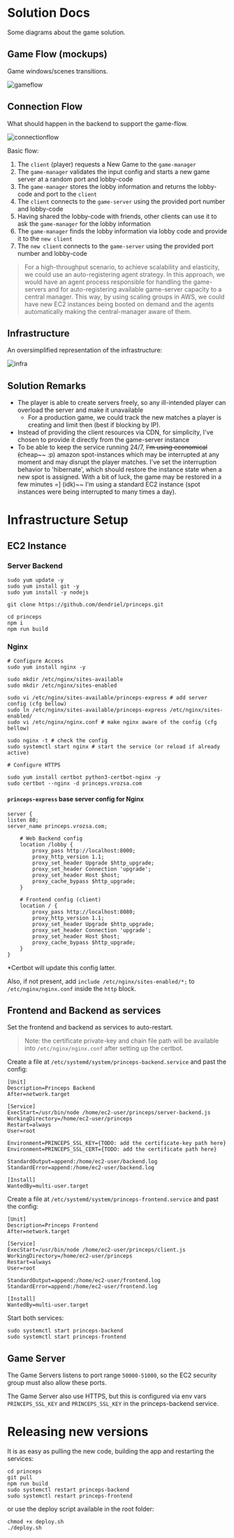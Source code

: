 # Solution Docs

Some diagrams about the game solution.

## Game Flow (mockups)

Game windows/scenes transitions.

![gameflow](game-flow.png "Game Flow")

## Connection Flow

What should happen in the backend to support the game-flow.

![connectionflow](connection-flow.png "Connection Flow")

Basic flow:
1. The `client` (player) requests a New Game to the `game-manager`
2. The `game-manager` validates the input config and starts a new game server at a random port and lobby-code
3. The `game-manager` stores the lobby information and returns the lobby-code and port to the `client`
4. The `client` connects to the `game-server` using the provided port number and lobby-code
5. Having shared the lobby-code with friends, other clients can use it to ask the `game-manager` for the lobby information
6. The `game-manager` finds the lobby information via lobby code and provide it to the `new client`
7. The `new client` connects to the `game-server` using the provided port number and lobby-code

> For a high-throughput scenario, to achieve scalability and elasticity, we could use an auto-registering agent strategy. In this approach, we would have an agent process responsible for handling the game-servers and for auto-registering available game-server capacity to a central manager. This way, by using scaling groups in AWS, we could have new EC2 instances being booted on demand and the agents automatically making the central-manager aware of them.

## Infrastructure

An oversimplified representation of the infrastructure:

![infra](infra.png "Infrastructure")


## Solution Remarks

- The player is able to create servers freely, so any ill-intended player can overload the server and make it unavailable
  - For a production game, we could track the new matches a player is creating and limit then (best if blocking by IP).
- Instead of providing the client resources via CDN, for simplicity, I've chosen to provide it directly from the
game-server instance
- To be able to keep the service running 24/7, ~~I'm using economical (~~cheap~~ :p) amazon spot-instances which may be
interrupted at any moment and may disrupt the player matches. I've set the interruption behavior to 'hibernate', which
should restore the instance state when a new spot is assigned. With a bit of luck, the game may be restored in a few 
minutes =] (idk)~~ I'm using a standard EC2 instance (spot instances were being interrupted to many times a day).


# Infrastructure Setup


## EC2 Instance

### Server Backend

```shell
sudo yum update -y
sudo yum install git -y
sudo yum install -y nodejs

git clone https://github.com/dendriel/princeps.git

cd princeps
npm i
npm run build
```

### Nginx

```shell
# Configure Access
sudo yum install nginx -y

sudo mkdir /etc/nginx/sites-available
sudo mkdir /etc/nginx/sites-enabled

sudo vi /etc/nginx/sites-available/princeps-express # add server config (cfg bellow)
sudo ln /etc/nginx/sites-available/princeps-express /etc/nginx/sites-enabled/
sudo vi /etc/nginx/nginx.conf # make nginx aware of the config (cfg bellow)

sudo nginx -t # check the config
sudo systemctl start nginx # start the service (or reload if already active)

# Configure HTTPS

sudo yum install certbot python3-certbot-nginx -y
sudo certbot --nginx -d princeps.vrozsa.com
```

#### `princeps-express` base server config for Nginx
```
server {
listen 80;
server_name princeps.vrozsa.com;

    # Web Backend config
    location /lobby {
        proxy_pass http://localhost:8000;
        proxy_http_version 1.1;
        proxy_set_header Upgrade $http_upgrade;
        proxy_set_header Connection 'upgrade';
        proxy_set_header Host $host;
        proxy_cache_bypass $http_upgrade;
    }
    
    # Frontend config (client)
    location / {
        proxy_pass http://localhost:8080;
        proxy_http_version 1.1;
        proxy_set_header Upgrade $http_upgrade;
        proxy_set_header Connection 'upgrade';
        proxy_set_header Host $host;
        proxy_cache_bypass $http_upgrade;
    }
}
```
*Certbot will update this config latter.

Also, if not present, add `include /etc/nginx/sites-enabled/*;` to `/etc/nginx/nginx.conf` inside the `http` block.

## Frontend and Backend as services

Set the frontend and backend as services to auto-restart.

> Note: the certificate private-key and chain file path will be available into `/etc/nginx/nginx.conf` after setting up
> the certbot.

Create a file at `/etc/systemd/system/princeps-backend.service` and past the config:
```
[Unit]
Description=Princeps Backend
After=network.target

[Service]
ExecStart=/usr/bin/node /home/ec2-user/princeps/server-backend.js
WorkingDirectory=/home/ec2-user/princeps
Restart=always
User=root

Environment=PRINCEPS_SSL_KEY={TODO: add the certificate-key path here}
Environment=PRINCEPS_SSL_CERT={TODO: add the certificate path here}

StandardOutput=append:/home/ec2-user/backend.log
StandardError=append:/home/ec2-user/backend.log

[Install]
WantedBy=multi-user.target
```

Create a file at `/etc/systemd/system/princeps-frontend.service` and past the config:
```
[Unit]
Description=Princeps Frontend
After=network.target

[Service]
ExecStart=/usr/bin/node /home/ec2-user/princeps/client.js
WorkingDirectory=/home/ec2-user/princeps
Restart=always
User=root

StandardOutput=append:/home/ec2-user/frontend.log
StandardError=append:/home/ec2-user/frontend.log

[Install]
WantedBy=multi-user.target
```

Start both services:

```
sudo systemctl start princeps-backend
sudo systemctl start princeps-frontend
```

## Game Server

The Game Servers listens to port range `50000-51000`, so the EC2 security group must also allow these ports.

The Game Server also use HTTPS, but this is configured via env vars `PRINCEPS_SSL_KEY` and `PRINCEPS_SSL_KEY` in the
princeps-backend service.


# Releasing new versions

It is as easy as pulling the new code, building the app and restarting the services:

```shell
cd princeps
git pull
npm run build
sudo systemctl restart princeps-backend
sudo systemctl restart princeps-frontend
```

or use the deploy script available in the root folder:
```shell
chmod +x deploy.sh
./deploy.sh
```